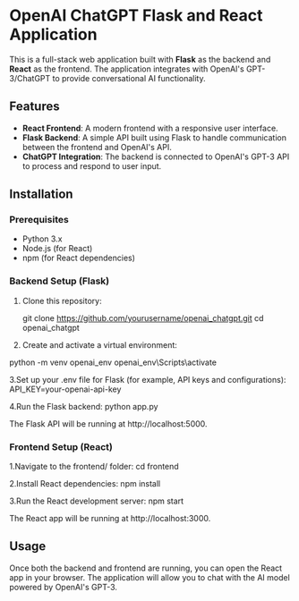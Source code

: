 # OpenAI ChatGPT Flask and React Application

This is a full-stack web application built with **Flask** as the backend and **React** as the frontend. The application integrates with OpenAI's GPT-3/ChatGPT to provide conversational AI functionality.

## Features

- **React Frontend**: A modern frontend with a responsive user interface.
- **Flask Backend**: A simple API built using Flask to handle communication between the frontend and OpenAI's API.
- **ChatGPT Integration**: The backend is connected to OpenAI's GPT-3 API to process and respond to user input.

## Installation

### Prerequisites

- Python 3.x
- Node.js (for React)
- npm (for React dependencies)

### Backend Setup (Flask)

1. Clone this repository:
   
   git clone https://github.com/yourusername/openai_chatgpt.git
   cd openai_chatgpt

2. Create and activate a virtual environment:

  python -m venv openai_env
  openai_env\Scripts\activate

3.Set up your .env file for Flask (for example, API keys and configurations):
  API_KEY=your-openai-api-key

4.Run the Flask backend:
  python app.py

The Flask API will be running at http://localhost:5000.


### Frontend Setup (React)
1.Navigate to the frontend/ folder:
  cd frontend

2.Install React dependencies:
  npm install

3.Run the React development server:
  npm start

The React app will be running at http://localhost:3000.


## Usage
Once both the backend and frontend are running, you can open the React app in your browser.
The application will allow you to chat with the AI model powered by OpenAI's GPT-3.











